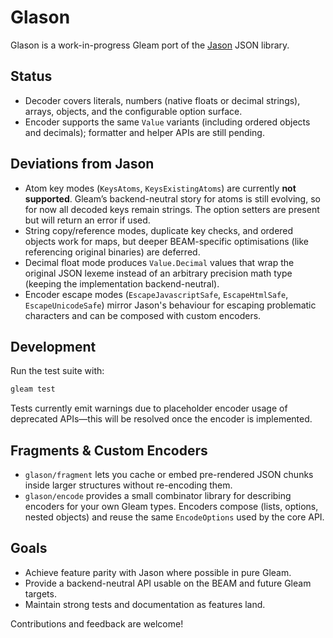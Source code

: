 # Glason

Glason is a work-in-progress Gleam port of the [Jason](https://github.com/michalmuskala/jason) JSON library.

## Status

- Decoder covers literals, numbers (native floats or decimal strings), arrays, objects, and the configurable option surface.
- Encoder supports the same `Value` variants (including ordered objects and decimals); formatter and helper APIs are still pending.

## Deviations from Jason

- Atom key modes (`KeysAtoms`, `KeysExistingAtoms`) are currently **not supported**. Gleam’s backend-neutral story for atoms is still evolving, so for now all decoded keys remain strings. The option setters are present but will return an error if used.
- String copy/reference modes, duplicate key checks, and ordered objects work for maps, but deeper BEAM-specific optimisations (like referencing original binaries) are deferred.
- Decimal float mode produces `Value.Decimal` values that wrap the original JSON lexeme instead of an arbitrary precision math type (keeping the implementation backend-neutral).
- Encoder escape modes (`EscapeJavascriptSafe`, `EscapeHtmlSafe`, `EscapeUnicodeSafe`) mirror Jason's behaviour for escaping problematic characters and can be composed with custom encoders.

## Development

Run the test suite with:

```sh
gleam test
```

Tests currently emit warnings due to placeholder encoder usage of deprecated APIs—this will be resolved once the encoder is implemented.

## Fragments & Custom Encoders

- `glason/fragment` lets you cache or embed pre-rendered JSON chunks inside larger structures without re-encoding them.
- `glason/encode` provides a small combinator library for describing encoders for your own Gleam types. Encoders compose (lists, options, nested objects) and reuse the same `EncodeOptions` used by the core API.

## Goals

- Achieve feature parity with Jason where possible in pure Gleam.
- Provide a backend-neutral API usable on the BEAM and future Gleam targets.
- Maintain strong tests and documentation as features land.

Contributions and feedback are welcome!
